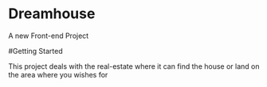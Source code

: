 # Dreamhouse
A new Front-end Project

#Getting Started

This project deals with the real-estate where it can find the house or land on the area where you wishes for

